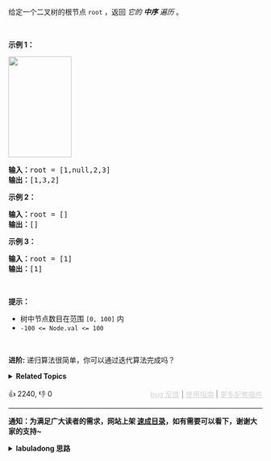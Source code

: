 <p>给定一个二叉树的根节点 <code>root</code> ，返回 <em>它的 <strong>中序</strong>&nbsp;遍历</em> 。</p>

<p>&nbsp;</p>

<p><strong>示例 1：</strong></p> 
<img alt="" src="https://assets.leetcode.com/uploads/2020/09/15/inorder_1.jpg" style="height: 200px; width: 125px;" /> 
<pre>
<strong>输入：</strong>root = [1,null,2,3]
<strong>输出：</strong>[1,3,2]
</pre>

<p><strong>示例 2：</strong></p>

<pre>
<strong>输入：</strong>root = []
<strong>输出：</strong>[]
</pre>

<p><strong>示例 3：</strong></p>

<pre>
<strong>输入：</strong>root = [1]
<strong>输出：</strong>[1]
</pre>

<p>&nbsp;</p>

<p><strong>提示：</strong></p>

<ul> 
 <li>树中节点数目在范围 <code>[0, 100]</code> 内</li> 
 <li><code>-100 &lt;= Node.val &lt;= 100</code></li> 
</ul>

<p>&nbsp;</p>

<p><strong>进阶:</strong>&nbsp;递归算法很简单，你可以通过迭代算法完成吗？</p>

<details><summary><strong>Related Topics</strong></summary>栈 | 树 | 深度优先搜索 | 二叉树</details><br>

<div>👍 2240, 👎 0<span style='float: right;'><span style='color: gray;'><a href='https://github.com/labuladong/fucking-algorithm/issues' target='_blank' style='color: lightgray;text-decoration: underline;'>bug 反馈</a> | <a href='https://labuladong.online/algo/fname.html?fname=jb插件简介' target='_blank' style='color: lightgray;text-decoration: underline;'>使用指南</a> | <a href='https://labuladong.online/algo/' target='_blank' style='color: lightgray;text-decoration: underline;'>更多配套插件</a></span></span></div>

<div id="labuladong"><hr>

**通知：为满足广大读者的需求，网站上架 [速成目录](https://labuladong.online/algo/intro/quick-learning-plan/)，如有需要可以看下，谢谢大家的支持~**

<details><summary><strong>labuladong 思路</strong></summary>


<div id="labuladong_solution_zh">

## 基本思路

不要瞧不起二叉树的遍历问题，前文 [我的刷题经验总结](https://labuladong.online/algo/essential-technique/algorithm-summary/) 说过，二叉树的遍历代码是动态规划和回溯算法的祖宗。

动态规划思路的核心在于明确并利用函数的定义分解问题，中序遍历结果的特点是 `root.val` 在中间，左右子树在两侧：

![](https://labuladong.online/algo/images/binary-tree-ii/1.jpeg)

回溯算法的核心很简单，就是 `traverse` 函数遍历二叉树。

本题就分别用两种不同的思路来写代码，注意体会两种思路的区别所在。

</div>





<div id="solution">

## 解法代码



<div class="tab-panel"><div class="tab-nav">
<button data-tab-item="cpp" class="tab-nav-button btn " data-tab-group="default" onclick="switchTab(this)">cpp🤖</button>

<button data-tab-item="python" class="tab-nav-button btn " data-tab-group="default" onclick="switchTab(this)">python🤖</button>

<button data-tab-item="java" class="tab-nav-button btn active" data-tab-group="default" onclick="switchTab(this)">java🟢</button>

<button data-tab-item="go" class="tab-nav-button btn " data-tab-group="default" onclick="switchTab(this)">go🤖</button>

<button data-tab-item="javascript" class="tab-nav-button btn " data-tab-group="default" onclick="switchTab(this)">javascript🤖</button>
</div><div class="tab-content">
<div data-tab-item="cpp" class="tab-item " data-tab-group="default"><div class="highlight">

```cpp
// 注意：cpp 代码由 chatGPT🤖 根据我的 java 代码翻译。
// 本代码的正确性已通过力扣验证，如有疑问，可以对照 java 代码查看。

#include <vector>

// 动态规划思路
// 定义：输入一个节点，返回以该节点为根的二叉树的中序遍历结果
std::vector<int> inorderTraversal(TreeNode* root) {
    std::vector<int> res;
    if (root == nullptr) {
        return res;
    }
    auto leftRes = inorderTraversal(root->left);
    res.insert(res.end(), leftRes.begin(), leftRes.end());
    res.push_back(root->val);
    auto rightRes = inorderTraversal(root->right);
    res.insert(res.end(), rightRes.begin(), rightRes.end());
    return res;
}

// 回溯算法思路
class Solution {
public:
    std::vector<int> res;

    // 返回前序遍历结果
    // Note: Despite the comment saying "preorder", this function actually returns inorder traversal result
    std::vector<int> inorderTraversal(TreeNode* root) {
        traverse(root);
        return res;
    }

    // 二叉树遍历函数
    void traverse(TreeNode* root) {
        if (root == nullptr) {
            return;
        }
        traverse(root->left);
        // 中序遍历位置
        res.push_back(root->val);
        traverse(root->right);
    }
};
```

</div></div>

<div data-tab-item="python" class="tab-item " data-tab-group="default"><div class="highlight">

```python
# 注意：python 代码由 chatGPT🤖 根据我的 java 代码翻译。
# 本代码的正确性已通过力扣验证，如有疑问，可以对照 java 代码查看。

class Solution:
    # 动态规划思路
    # 定义：输入一个节点，返回以该节点为根的二叉树的中序遍历结果
    def inorderTraversal(self, root: TreeNode) -> List[int]:
        res = []
        if root is None:
            return res
        res.extend(self.inorderTraversal(root.left))
        res.append(root.val)
        res.extend(self.inorderTraversal(root.right))
        return res

    # 回溯算法思路
    res = []

    # 返回前序遍历结果
    def inorderTraversal2(self, root: TreeNode) -> List[int]:
        self.traverse(root)
        return self.res

    # 二叉树遍历函数
    def traverse(self, root: TreeNode):
        if root is None:
            return
        self.traverse(root.left)
        # 中序遍历位置
        self.res.append(root.val)
        self.traverse(root.right)
```

</div></div>

<div data-tab-item="java" class="tab-item active" data-tab-group="default"><div class="highlight">

```java
class Solution {
    // 动态规划思路
    // 定义：输入一个节点，返回以该节点为根的二叉树的中序遍历结果
    public List<Integer> inorderTraversal(TreeNode root) {
        LinkedList<Integer> res = new LinkedList<>();
        if (root == null) {
            return res;
        }
        res.addAll(inorderTraversal(root.left));
        res.add(root.val);
        res.addAll(inorderTraversal(root.right));
        return res;
    }

    // 回溯算法思路
    LinkedList<Integer> res = new LinkedList<>();

    // 返回前序遍历结果
    public List<Integer> inorderTraversal2(TreeNode root) {
        traverse(root);
        return res;
    }

    // 二叉树遍历函数
    void traverse(TreeNode root) {
        if (root == null) {
            return;
        }
        traverse(root.left);
        // 中序遍历位置
        res.add(root.val);
        traverse(root.right);
    }
}
```

</div></div>

<div data-tab-item="go" class="tab-item " data-tab-group="default"><div class="highlight">

```go
// 注意：go 代码由 chatGPT🤖 根据我的 java 代码翻译。
// 本代码的正确性已通过力扣验证，如有疑问，可以对照 java 代码查看。

// 动态规划思路
// 定义：输入一个节点，返回以该节点为根的二叉树的中序遍历结果
func inorderTraversal(root *TreeNode) []int {
    var res []int
    if root == nil {
        return res
    }
    res = append(res, inorderTraversal(root.Left)...)
    res = append(res, root.Val)
    res = append(res, inorderTraversal(root.Right)...)
    return res
}

// 回溯算法思路
// 返回前序遍历结果
func inorderTraversal2(root *TreeNode) []int {
    var res []int
    traverse(root, &res)
    return res
}

// 二叉树遍历函数
func traverse(root *TreeNode, res *[]int) {
    if root == nil {
        return
    }
    traverse(root.Left, res)
    // 中序遍历位置
    *res = append(*res, root.Val)
    traverse(root.Right, res)
}
```

</div></div>

<div data-tab-item="javascript" class="tab-item " data-tab-group="default"><div class="highlight">

```javascript
// 注意：javascript 代码由 chatGPT🤖 根据我的 java 代码翻译。
// 本代码的正确性已通过力扣验证，如有疑问，可以对照 java 代码查看。

// 动态规划思路
// 定义：输入一个节点，返回以该节点为根的二叉树的中序遍历结果
var inorderTraversal = function(root) {
    let res = [];
    if (root === null) {
        return res;
    }
    res = res.concat(inorderTraversal(root.left));
    res.push(root.val);
    res = res.concat(inorderTraversal(root.right));
    return res;
};

// 回溯算法思路
// 返回前序遍历结果
var inorderTraversal2 = function(root) {
    let res = [];
    traverse(root, res);
    return res;
};

// 二叉树遍历函数
var traverse = function(root, res) {
    if (root === null) {
        return;
    }
    traverse(root.left, res);
    // 中序遍历位置
    res.push(root.val);
    traverse(root.right, res);
};
```

</div></div>
</div></div>

<hr /><details open hint-container details><summary style="font-size: medium"><strong>🥳🥳 算法可视化 🥳🥳</strong></summary><div id="data_binary-tree-inorder-traversal"  category="leetcode" ></div><div class="resizable aspect-ratio-container" style="height: 100%;">
<div id="iframe_binary-tree-inorder-traversal"></div></div>
</details><hr /><br />

</div>
</details>
</div>



